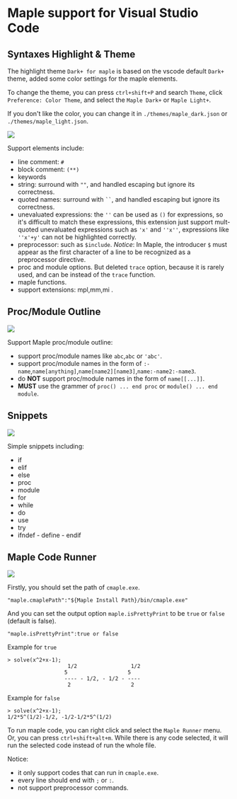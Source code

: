 # Maple support for Visual Studio Code

## Syntaxes Highlight & Theme
The highlight theme `Dark+ for maple` is based on the vscode default `Dark+` theme, added some color settings for the maple elements.

To change the theme, you can press `ctrl+shift+P` and search `Theme`, click `Preference: Color Theme`, and select the `Maple Dark+` or `Maple Light+`.

If you don't like the color, you can change it in `./themes/maple_dark.json` or `./themes/maple_light.json`.

<img src="https://github.com/yu961549745/VSCodeHighlightForMaple/blob/master/img/theme.png?raw=true">

Support elements include:
+ line comment: `#`
+ block comment: `(**)`
+ keywords
+ string: surround with `""`, and handled escaping but ignore its correctness.
+ quoted names: surround with ` `` `, and handled escaping but ignore its correctness.
+ unevaluated expressions: the `''` can be used as `()` for expressions, so it's difficult to match these expressions,
    this extension just support mult-quoted unevaluated expressions such as `'x'` and `''x''`, expressions like `''x'+y'` can not be highlighted correctly.
+ preprocessor: such as `$include`. *Notice*: In Maple, the introducer `$` must appear as the first character of a line to be recognized as a preprocessor directive.
+ proc and module options. But deleted `trace` option, because it is rarely used, and can be instead of the `trace` function. 
+ maple functions.
+ support extensions: mpl,mm,mi .

## Proc/Module Outline
<img src="https://github.com/yu961549745/VSCodeHighlightForMaple/blob/master/img/outline.png?raw=true">

Support Maple proc/module outline:
+ support proc/module names like `abc`,``abc`` or `'abc'`.
+ support proc/module names in the form of `:-name`,`name[anything]`,`name[name2][name3]`,`name:-name2:-name3`.
+ do **NOT** support proc/module names in the form of `name[[...]]`.
+ **MUST** use the grammer of `proc() ... end proc` or `module() ... end module`.

## Snippets

<img src="https://github.com/yu961549745/VSCodeHighlightForMaple/blob/master/img/snippets.gif?raw=true">

Simple snippets including:
+ if
+ elif
+ else
+ proc
+ module
+ for
+ while
+ do
+ use
+ try
+ ifndef - define - endif

## Maple Code Runner

<img src="https://github.com/yu961549745/VSCodeHighlightForMaple/blob/master/img/runner.gif?raw=true">

Firstly, you should set the path of `cmaple.exe`.
```
"maple.cmaplePath":"${Maple Install Path}/bin/cmaple.exe"
```
And you can set the output option `maple.isPrettyPrint` to be `true` or `false` (default is false).
```
"maple.isPrettyPrint":true or false
```
Example for `true`
```
> solve(x^2+x-1);
                   1/2                 1/2
                  5                   5
                  ---- - 1/2, - 1/2 - ----
                   2                   2
```
Example for `false`
```
> solve(x^2+x-1);
1/2*5^(1/2)-1/2, -1/2-1/2*5^(1/2)
```

To run maple code, you can right click and select the `Maple Runner` menu. Or, you can press `ctrl+shift+alt+m`. 
While there is any code selected, it will run the selected code instead of run the whole file.

Notice:
+ it only support codes that can run in `cmaple.exe`.
+ every line should end with `;` or `:`.
+ not support preprocessor commands.
